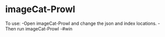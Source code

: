 # imageCat-Prowl

To use:
-Open imageCat-Prowl and change the json and index locations.
-Then run imageCat-Prowl
-#win
